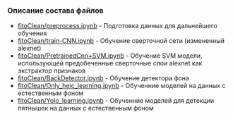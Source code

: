 ### Описание состава файлов

* [fitoClean/preprocess.ipynb](fitoClean/preprocess.ipynb) - Подготовка данных для дальнейшего обучения
* [fitoClean/train-CNN.ipynb](fitoClean/train-CNN.ipynb) - Обучение сверточной сети (измененный alexnet)
* [fitoClean/PretrainedCnn+SVM.ipynb](fitoClean/PretrainedCnn+SVM.ipynb) - Обучение SVM модели, использующей предобеченные сверточные слои alexnet как экстрактор признаков
* [fitoClean/BackDetector.ipynb](fitoClean/BackDetector.ipynb) - Обучение детектора фона
* [fitoClean/Only_heic_learning.ipynb](fitoClean/Only_heic_learning.ipynb) - Обученние моделей на данных с естественным фоном
* [fitoClean/Yolo_learning.ipynb](fitoClean/Yolo_learning.ipynb) - Обученние моделей для детекции пятнышек на данных с естественным фоном
